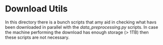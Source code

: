 # Download Utils

In this directory there is a bunch scripts that amy aid in checking what havs been downloaded in parallel with the *data_preprocessing.py* scripts.
In case the machine performing the download has enough storage (> 1TB) then these scripts are not necessary.